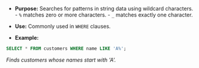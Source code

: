 - **Purpose:** Searches for patterns in string data using wildcard characters.
		- `%` matches zero or more characters.
		- `_` matches exactly one character.
- **Use:** Commonly used in `WHERE` clauses.

- **Example:**

```sql
SELECT * FROM customers WHERE name LIKE 'A%';
```

_Finds customers whose names start with 'A'._
